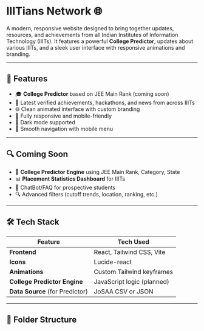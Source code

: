 # IIITians Network 🌐

A modern, responsive website designed to bring together updates, resources, and achievements from all Indian Institutes of Information Technology (IIITs). It features a powerful **College Predictor**, updates about various IIITs, and a sleek user interface with responsive animations and branding.

---

## 🚀 Features

- 🎓 **College Predictor** based on JEE Main Rank (coming soon)
- 📰 Latest verified achievements, hackathons, and news from across IIITs
- 🌐 Clean animated interface with custom branding
- 📱 Fully responsive and mobile-friendly
- 🌙 Dark mode supported
- 🧭 Smooth navigation with mobile menu

---

## 🔍 Coming Soon

- 🎯 **College Predictor Engine** using JEE Main Rank, Category, State
- 📊 **Placement Statistics Dashboard** for IIITs
- 💬 ChatBot/FAQ for prospective students
- 🔍 Advanced filters (cutoff trends, location, ranking, etc.)

---

## 🛠️ Tech Stack

| Feature                         | Tech Used                            |
|----------------------------------|---------------------------------------|
| **Frontend**                    | React, Tailwind CSS, Vite             |
| **Icons**                       | Lucide-react                          |
| **Animations**                  | Custom Tailwind keyframes             |
| **College Predictor Engine**    | JavaScript logic (planned)            |
| **Data Source** (for Predictor) | JoSAA CSV or JSON                     |

---

## 📁 Folder Structure

